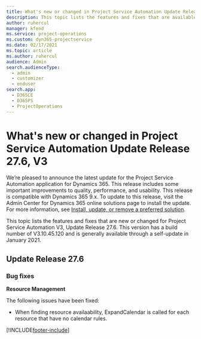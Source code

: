 ```yaml
---
title: What's new or changed in Project Service Automation Update Release 27.6 Hotfix, V3
description: This topic lists the features and fixes that are available in Project Service Automation Update Release 27.6 Hotfix, V3.
author: ruhercul
manager: kfend
ms.service: project-operations
ms.custom: dyn365-projectservice
ms.date: 02/17/2021
ms.topic: article
ms.author: ruhercul
audience: Admin
search.audienceType: 
  - admin
  - customizer
  - enduser
search.app: 
  - D365CE
  - D365PS
  - ProjectOperations
---
```



# What's new or changed in Project Service Automation Update Release 27.6, V3


We’re pleased to announce the latest update for the Project Service Automation application for Dynamics 365. This release includes some important improvements to quality, performance, and usability. This release is compatible with Dynamics 365 9.x. To update to this release, visit the Admin Center for Dynamics 365 online solutions page to install the update. For more information, see [Install, update, or remove a preferred solution](https://docs.microsoft.com/power-platform/admin/install-remove-preferred-solution).

This topic lists the features and fixes that are new or changed for Project Service Automation V3, Update Release 27.6. This version has a build number of V3.10.45.120 and is generally available through a self-update in January 2021.

## Update Release 27.6

### Bug fixes


**Resource Management**

The following issues have been fixed:

- When finding resource availaability, ExpandCalendar is called for each resource that have no calendar rules.


[!INCLUDE[footer-include](../includes/footer-banner.md)]
